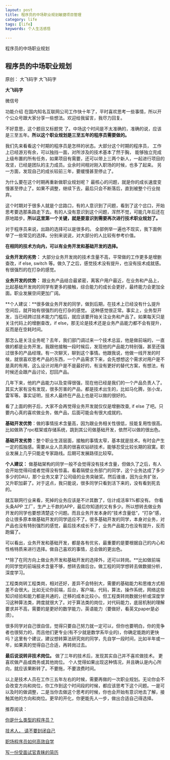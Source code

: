 ```yaml
---
layout: post
title: 程序员的中场职业规划敏捷项目管理
category: life
tags: [life]
keywords: 个人生活感悟

---
```


程序员的中场职业规划

## 程序员的中场职业规划

 原创： 大飞码字 <a id="js_name"></a>大飞码字

 **大飞码字** 

微信号

功能介绍 在国内知名互联网公司工作快十年了，平时喜欢思考一些事情，所以开个公众号跟大家分享一些想法。欢迎给我留言，我尽力回复。

不好意思，这个题目又标题党 了。中场这个时间是不太准确的，准确的说，应该是三至五年。**所以这个职业规划是三至五年的程序员需要做的。**

我们先来看看这个时期的程序员是怎样的状态。大部分这个时期的程序员， 工作上已经游刃有余，可以独挡一面，对所涉及的技术基本了然于胸， 能够独立完成上级布置的所有任务，如果项目有需要，还可以带上三两个新人，一起进行项目的攻坚，已经是团队的主力成员。业余时间相对刚入职场的时候，也多了起来。 另一方面，发现自己的成长较前三年，要缓慢甚至停止了。

为什么要在这个时期再重新做职业规划呢？ 最核心的问题，就是你的成长速度变慢甚至停止了。如果不调整，继续下去，最后只会不断落后，直到被整个行业抛弃。

这个时期对于很多人就是个岔路口，有的人意识到了问题，看到了这个岔口，开始思考要选那条路走下去。有的人没有意识到这个问题，浑然不觉，可能几年后还在原地踏步。**所以这里第一个关键，就是要意识到需要再次进行技术职业规划了。**

对于程序员来说，出路的选择可以是很多的。 全部例举一遍也不现实，我下面例举了一些常见的选择。分别来说说，对大部分的人比较有参考价值。

**在相同的技术方向内，可以有业务开发和基础开发的选择。**

**业务开发的劣势：** 大部分业务开发岗的技术含量不高，平常做的工作更多是增删查改，if else, switch 等。做久了之后，感觉技术没有提升，也没有技术成就感。有很强烈的在打杂的感觉。

**业务开发的优势：** 跟业务产品结合最紧密，离客户用户最近，在业务和产品上，比起基础开发岗的同学有更多的接触，综合能力的成长会更好，最终能力会更加全面。职业发展空间更加广阔。

**个人建议：**很多做业务开发的同学，做到后期，在技术上已经没有什么提升空间后，就开始有很强烈的在打杂的感觉。 这种感觉很正常。事实上，业务型开发，当已经跨过技术能力门槛后，就应该要开始关注业务和产品了。如果每天只是关注代码上的增删查改，if else，那无论是技术还是业务产品能力都不会有提升，反而是在空耗时间。

那怎么是关注业务呢？去年，我们部门调过来一个技术总监，他是做前端的，一直做的都是业务开发。我跟他接触一段时候后，发现他的产品能力特别强，甚至还强过很多的产品经理。有一次聊天，聊到这个事情。他跟我说，他做一线开发的时候，就很喜欢思考产品的东西，一个产品需求下来，会先想想这个需求对用户是不是真的有用，这么设计对用户是不是最好的，有没有更好的替代方案，有想法，有时候还会跟产品讨论，怼回产品。

几年下来，他的产品能力以及变得很强，现在他已经是我们的一个产品负责人了。 其实大家有没有发现，很多厉害的产品，都是技术出生的，比如马化腾，张小龙，雷军等。事实证明，技术人最终在产品上也是可以做的很好的。

看了上面的例子后，大家不会再觉得业务开发就仅仅是增删改查, if else 了吧。只要内心真的喜欢做业务，做产品，后面可能会有很大成就的。

**基础开发优势**：做的事情技术含量高，因为跟业务相关性很低，技能复用性很高。比如做熟了rpc框架或存储系统，跳到其公司做基础开发，依然可以做的很出色。

**基础开发劣势**：整个职业生涯层面，接触的事情太窄，基本就是技术。有时会产生一定的孤独感。需要从业人员真的很喜欢钻研技术，能够忍受比较长期的寂寞。职业发展上几乎只能走专家路线。后期可发展路径比较窄。

**个人建议：** 做基础架构的同学一般不会觉得没有技术含量，但做久了之后，有人会开始觉得闷或者觉得没有惊喜。看着隔壁业务部门的同学，这个业务达成了多少多少的DAU，那个业务又拿了公司级的业务突破奖。然后谁谁，因为业务扩张，又升职加薪了。对于这点，我只能说，很多同学只看到活下来的，没有看到死去的。

就互联网行业来看，死掉的业务应该是不计其数了，估计成活率1%都没有。 你看头条APP 工厂，生产上千款的APP，最后你知道的又有多少。所以想转去做业务开发的同学也要想清楚这个问题。而且业务开发本身的“技术含量低”，“打杂”感， 会让很多原本做基础开发的同学适应不了。很多基础开发的同学，本身对业务，对产品也没有特别强烈的感觉，最后技术成长不了，业务产品能力也没有提升，反而跑偏了。

可以看出，业务开发和基础开发，都是各有优劣，最重要的是要根据自己的内心和性格特质来进行选择。做自己喜欢的事情，总会做的更出色。

**除了在同方向上做业务开发和基础开发的选择外，还可以转岗。**比如做前端的同学觉的前端技术含量不够，想转去做后台。做工程的同学想转去做数据分析，深度学习。 

工程类岗转工程类岗，相对还好，差异不会特别大，需要的基础能力和思维方式相差不会很大。比如无论你前端，后台，客户端，代码，算法，操作系统，网络这些知识经验和能力都是共通的，迁移的成本比较小。但工程类转岗数据分析或深度学习这种算法类，跨度就很大了。对于算法类的岗位，对代码能力，底层机制的理解要求并不高，需要的是更好的数学能力，英语能力（要做好，看英文paper是必须）。

很多同学对自己很自信，觉得只要自己努力就一定可以，但你也要明白，你的竞争者也很努力的，而且他们更专业(有不少就是数学系毕业的)，你确定能跑的更快吗？这里有个建议，建议想转算法研究岗的同学，先自学一段时间，比如半年或一年，如果真的觉得自己合适，再转岗过去。

**最后说说转非技术岗位。** 做了三年的技术后，发现其实自己并不喜欢做技术。 更喜欢做产品或商务或其他岗位。 个人觉得如果出现这种情况，并且确认是内心所向，就应该果断转了。不要拖，不要浪费时间。

以上是技术人员在工作三五年左右的时候，需要再做的一次职业规划。无论你会不会改变方向和岗位，你工作到这个时间段的时候，都应该思考下这个问题。一是可以及时的做调整，二是当你去做这个思考的时候，你也会开始有意识地去了解，接触其他的方向和岗位。更早的开化，你更能先人一步，做出合适自己得选择。

推荐阅读：

[你是什么类型的程序员？](https://mp.weixin.qq.com/s?__biz=Mzg4NjAwMTQzNA==&mid=2247483861&idx=1&sn=1f18a778f2e82e29bef25d36bcfc07df&chksm=cfa11ba0f8d692b6aa07885f7f260557a6bf057d7191c33610016d9de5293a8f536cb08fd25f&scene=21#wechat_redirect)

[技术人， 请不要封闭自己](https://mp.weixin.qq.com/s?__biz=Mzg4NjAwMTQzNA==&mid=2247483823&idx=1&sn=f2918715f09e4b5e65f6c414dd67f4ae&chksm=cfa11bdaf8d692ccabb7407ffad14881b2e193d6c58894a2d6e95852bf41efea0d4562a852f9&scene=21#wechat_redirect)

[职场程序员如何高效自学](https://mp.weixin.qq.com/s?__biz=Mzg4NjAwMTQzNA==&mid=2247483849&idx=1&sn=172bd555db56264f12a9a0806cf18721&chksm=cfa11bbcf8d692aa1d182007bf5c9c04af659e35cd117ebd565d412690eca5d86e6fcf379924&scene=21#wechat_redirect)

[写一份受面试官青睐的简历](https://mp.weixin.qq.com/s?__biz=Mzg4NjAwMTQzNA==&mid=2247483808&idx=1&sn=c1ed7842f59e9442d479ce523b196a85&chksm=cfa11bd5f8d692c3dd4df824a1bc9d0b877d22d154e42fba5e1eb6f0c93592b399c7afe29f46&scene=21#wechat_redirect)

